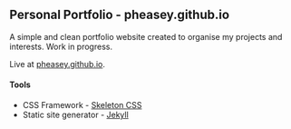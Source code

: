 ## Personal Portfolio - pheasey.github.io

A simple and clean portfolio website created to organise my projects and interests. Work in progress.

Live at [pheasey.github.io](https://pheasey.github.io/).

#### Tools

- CSS Framework - [Skeleton CSS](https://github.com/dhg/Skeleton)
- Static site generator - [Jekyll](https://github.com/jekyll/jekyll)
